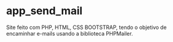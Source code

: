 # app_send_mail
Site feito com PHP, HTML, CSS BOOTSTRAP, tendo o objetivo de encaminhar e-mails usando a biblioteca PHPMailer.

